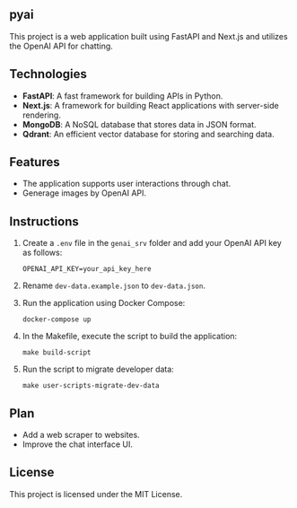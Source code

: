 ## pyai

This project is a web application built using FastAPI and Next.js and utilizes the OpenAI API for chatting.

## Technologies

- **FastAPI**: A fast framework for building APIs in Python.
- **Next.js**: A framework for building React applications with server-side rendering.
- **MongoDB**: A NoSQL database that stores data in JSON format.
- **Qdrant**: An efficient vector database for storing and searching data.

## Features

- The application supports user interactions through chat.
- Generage images by OpenAI API.

## Instructions

1. Create a `.env` file in the `genai_srv` folder and add your OpenAI API key as follows:
   ```
   OPENAI_API_KEY=your_api_key_here
   ```

2. Rename `dev-data.example.json` to `dev-data.json`.

3. Run the application using Docker Compose:
   ```
   docker-compose up
   ```

4. In the Makefile, execute the script to build the application:
   ```
   make build-script
   ```

5. Run the script to migrate developer data:
   ```
   make user-scripts-migrate-dev-data
   ```

## Plan

- Add a web scraper to websites.
- Improve the chat interface UI.

## License

This project is licensed under the MIT License.